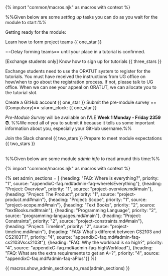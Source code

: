 {% import "common/macros.njk" as macros with context %}

%%Given below are some _setting up_ tasks you can do as you wait for the module to start:%% 

<span class="activity-desc">Getting ready for the module:<span>

<div class="indented">

<!-- --------------------------------------------------------------------------------------------- -->

<panel no-close >
<span slot="header" class="panel-title">Learn how to form project teams {{ one_star }}</span>

==Delay forming teams== until your place in a tutorial is confirmed. 

<panel type="danger" src="../../admin/project-teams.md#main" header="Admin {{ icon_embedding }} Team Forming :star:" expanded />
</panel>

<!-- --------------------------------------------------------------------------------------------- -->

<panel  no-close >
<span slot="header" class="panel-title">[Exchange students only] Know how to sign up for tutorials {{ three_stars }}</span>

Exchange students need to use the ORATUT system to register for the tutorials. You must have received the instructions from UG office on how/when to go about the registration process. If not, please talk to UG office. When we can see your appeal on ORATUT, we can allocate you to the tutorial slot.  
</panel>

<!-- --------------------------------------------------------------------------------------------- -->

<panel no-close > 
<span slot="header" class="panel-title">Create a GitHub account {{ one_star }}</span>
<panel header="Admin {{ icon_embedding }} Appendix E (Using GitHub) → Creating a GitHub account" expanded >
  <include type="danger" src="../../admin/appendixE-gitHub.md#githubAccount"/>
</panel>
</panel>

<!-- --------------------------------------------------------------------------------------------- -->

<panel no-close > 
<span slot="header" class="panel-title"><md>Submit the pre-module survey ==(Compulsory)== :alarm_clock:</md> {{ one_star }}</span>

_Pre-Module Survey_ will be available on IVLE **Week 1 Monday - Friday 2359 :alarm_clock:**. %%We need all of you to submit it because it tells us some important information about you, especially your GitHub username.%%
</panel>

<!-- --------------------------------------------------------------------------------------------- -->

<panel no-close > 
<span slot="header" class="panel-title">Join the Slack channel {{ two_stars }}</span>

<panel header="%%**Admin {{ icon_embedding }} Tools → Communication**%%" expanded>
  <include type="danger" src="../../admin/tools.md#communication" />
</panel>

</panel>

<!-- --------------------------------------------------------------------------------------------- -->

<panel no-close >
<span slot="header" class="panel-title">Prepare to meet module expectations {{ two_stars }}</span>

<panel header="%%**Admin {{ icon_embedding }} Module Expectations**%%" expanded>
  <include type="danger" src="../../admin/moduleExpectations.md#main" />
</panel>
 
</panel>

<!-- --------------------------------------------------------------------------------------------- -->

</div> <!-- end indentation -->

<br>

%%Given below are some module _admin info_ to read around this time:%%  

{% import "common/macros.njk" as macros with context %}

{% set admin_sections = [
  {heading: "FAQ: Where is everything?", priority: "1", source: "appendixC-faq.md#admin-faq-whereIsEverything"},
  {heading: "Project: Overview", priority: "1", source: "project-overview.md#main"},
  {heading: "Project: The Product", priority: "1", source: "project-product.md#main"},
  {heading: "Project: Scope", priority: "1", source: "project-scope.md#main"},
  {heading: "Text Books", priority: "2", source: "textBooks.md#main"},
  {heading: "Programming Language", priority: "2", source: "programming-languages.md#main"},
  {heading: "Project: Constraints", priority: "2", source: "project-constraints.md#main"},
  {heading: "Project: Timeline", priority: "2", source: "project-timeline.md#main"},
  {heading: "FAQ: What's different between CS2103 and CS2103T?", priority: "4", source: "appendixC-faq.md#admin-faq-cs2103Vscs2103t"},
  {heading: "FAQ: Why the workload is so high?", priority: "4", source: "appendixC-faq.md#admin-faq-highWorkload"},
  {heading: "FAQ: What are the extra requirements to get an A+?", priority: "4", source: "appendixC-faq.md#admin-faq-aPlus"}]
%}

{{ macros.show_admin_sections_to_read(admin_sections) }}

